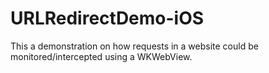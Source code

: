 # URLRedirectDemo-iOS
This a demonstration on how requests in a website could be monitored/intercepted using a WKWebView.
